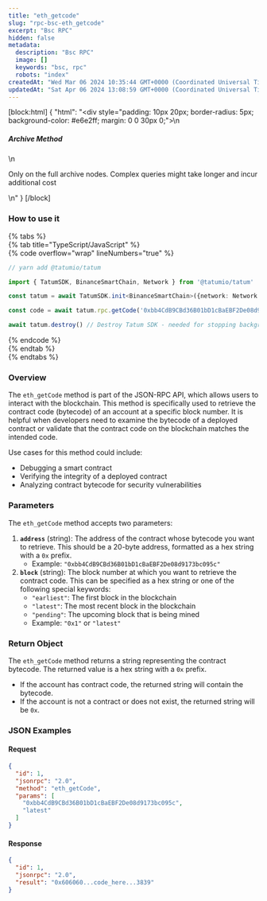 ```yaml
---
title: "eth_getcode"
slug: "rpc-bsc-eth_getcode"
excerpt: "Bsc RPC"
hidden: false
metadata: 
  description: "Bsc RPC"
  image: []
  keywords: "bsc, rpc"
  robots: "index"
createdAt: "Wed Mar 06 2024 10:35:44 GMT+0000 (Coordinated Universal Time)"
updatedAt: "Sat Apr 06 2024 13:08:59 GMT+0000 (Coordinated Universal Time)"
---
```

[block:html]
{
  "html": "<div style=\"padding: 10px 20px; border-radius: 5px; background-color: #e6e2ff; margin: 0 0 30px 0;\">\n  <h5>Archive Method</h5>\n  <p>Only on the full archive nodes. Complex queries might take longer and incur additional cost</p>\n</div>"
}
[/block]


### How to use it

{% tabs %}  
{% tab title="TypeScript/JavaScript" %}  
{% code overflow="wrap" lineNumbers="true" %}

```typescript
// yarn add @tatumio/tatum

import { TatumSDK, BinanceSmartChain, Network } from '@tatumio/tatum'

const tatum = await TatumSDK.init<BinanceSmartChain>({network: Network.BINANCE_SMART_CHAIN})

const code = await tatum.rpc.getCode('0xbb4CdB9CBd36B01bD1cBaEBF2De08d9173bc095c')

await tatum.destroy() // Destroy Tatum SDK - needed for stopping background jobs
```

{% endcode %}  
{% endtab %}  
{% endtabs %}

### Overview

The `eth_getCode` method is part of the JSON-RPC API, which allows users to interact with the blockchain. This method is specifically used to retrieve the contract code (bytecode) of an account at a specific block number. It is helpful when developers need to examine the bytecode of a deployed contract or validate that the contract code on the blockchain matches the intended code.

Use cases for this method could include:

- Debugging a smart contract
- Verifying the integrity of a deployed contract
- Analyzing contract bytecode for security vulnerabilities

### Parameters

The `eth_getCode` method accepts two parameters:

1. **`address`** (string): The address of the contract whose bytecode you want to retrieve. This should be a 20-byte address, formatted as a hex string with a `0x` prefix.
   - Example: `"0xbb4CdB9CBd36B01bD1cBaEBF2De08d9173bc095c"`
2. **`block`** (string): The block number at which you want to retrieve the contract code. This can be specified as a hex string or one of the following special keywords:
   - `"earliest"`: The first block in the blockchain
   - `"latest"`: The most recent block in the blockchain
   - `"pending"`: The upcoming block that is being mined
   - Example: `"0x1"` or `"latest"`

### Return Object

The `eth_getCode` method returns a string representing the contract bytecode. The returned value is a hex string with a `0x` prefix.

- If the account has contract code, the returned string will contain the bytecode.
- If the account is not a contract or does not exist, the returned string will be `0x`.

### JSON Examples

#### Request

```json
{
  "id": 1,
  "jsonrpc": "2.0",
  "method": "eth_getCode",
  "params": [
    "0xbb4CdB9CBd36B01bD1cBaEBF2De08d9173bc095c",
    "latest"
  ]
}
```

#### Response

```json
{
  "id": 1,
  "jsonrpc": "2.0",
  "result": "0x606060...code_here...3839"
}
```
